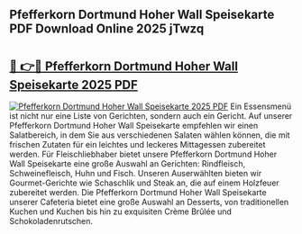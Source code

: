 ## Pfefferkorn Dortmund Hoher Wall Speisekarte PDF Download Online 2025 jTwzq

# <h2><a href="http://gc6k6f.nevu.top/?p=Pfefferkorn+Dortmund+Hoher+Wall+Speisekarte">🔗 👉🔴 Pfefferkorn Dortmund Hoher Wall Speisekarte 2025 PDF</a></h2>

[![Pfefferkorn Dortmund Hoher Wall Speisekarte 2025 PDF](https://i.imgur.com/dBaPXMq.png)](http://gc6k6f.nevu.top/?p=Pfefferkorn+Dortmund+Hoher+Wall+Speisekarte)
Ein Essensmenü ist nicht nur eine Liste von Gerichten, sondern auch ein Gericht. Auf unserer Pfefferkorn Dortmund Hoher Wall Speisekarte empfehlen wir einen Salatbereich, in dem Sie aus verschiedenen Salaten wählen können, die mit frischen Zutaten für ein leichtes und leckeres Mittagessen zubereitet werden. Für Fleischliebhaber bietet unsere Pfefferkorn Dortmund Hoher Wall Speisekarte eine große Auswahl an Gerichten: Rindfleisch, Schweinefleisch, Huhn und Fisch. Unseren Auserwählten bieten wir Gourmet-Gerichte wie Schaschlik und Steak an, die auf einem Holzfeuer zubereitet werden. Die Pfefferkorn Dortmund Hoher Wall Speisekarte unserer Cafeteria bietet eine große Auswahl an Desserts, von traditionellen Kuchen und Kuchen bis hin zu exquisiten Crème Brûlée und Schokoladenrutschen.
